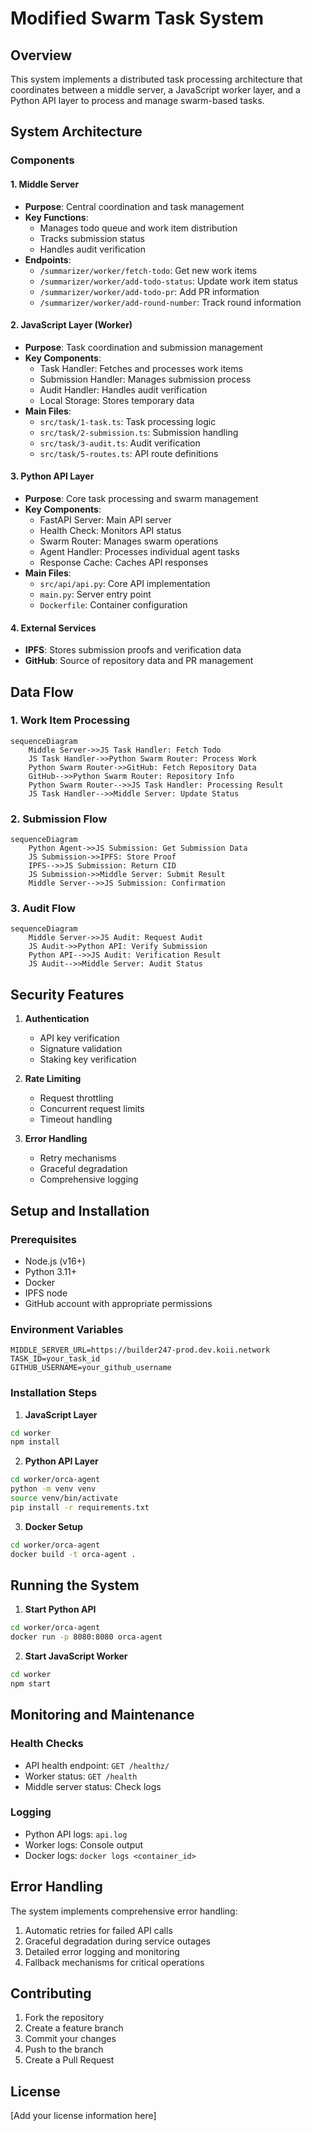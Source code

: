 # Modified Swarm Task System

## Overview
This system implements a distributed task processing architecture that coordinates between a middle server, a JavaScript worker layer, and a Python API layer to process and manage swarm-based tasks.

## System Architecture

### Components

#### 1. Middle Server
- **Purpose**: Central coordination and task management
- **Key Functions**:
  - Manages todo queue and work item distribution
  - Tracks submission status
  - Handles audit verification
- **Endpoints**:
  - `/summarizer/worker/fetch-todo`: Get new work items
  - `/summarizer/worker/add-todo-status`: Update work item status
  - `/summarizer/worker/add-todo-pr`: Add PR information
  - `/summarizer/worker/add-round-number`: Track round information

#### 2. JavaScript Layer (Worker)
- **Purpose**: Task coordination and submission management
- **Key Components**:
  - Task Handler: Fetches and processes work items
  - Submission Handler: Manages submission process
  - Audit Handler: Handles audit verification
  - Local Storage: Stores temporary data
- **Main Files**:
  - `src/task/1-task.ts`: Task processing logic
  - `src/task/2-submission.ts`: Submission handling
  - `src/task/3-audit.ts`: Audit verification
  - `src/task/5-routes.ts`: API route definitions

#### 3. Python API Layer
- **Purpose**: Core task processing and swarm management
- **Key Components**:
  - FastAPI Server: Main API server
  - Health Check: Monitors API status
  - Swarm Router: Manages swarm operations
  - Agent Handler: Processes individual agent tasks
  - Response Cache: Caches API responses
- **Main Files**:
  - `src/api/api.py`: Core API implementation
  - `main.py`: Server entry point
  - `Dockerfile`: Container configuration

#### 4. External Services
- **IPFS**: Stores submission proofs and verification data
- **GitHub**: Source of repository data and PR management

## Data Flow

### 1. Work Item Processing
```mermaid
sequenceDiagram
    Middle Server->>JS Task Handler: Fetch Todo
    JS Task Handler->>Python Swarm Router: Process Work
    Python Swarm Router->>GitHub: Fetch Repository Data
    GitHub-->>Python Swarm Router: Repository Info
    Python Swarm Router-->>JS Task Handler: Processing Result
    JS Task Handler-->>Middle Server: Update Status
```

### 2. Submission Flow
```mermaid
sequenceDiagram
    Python Agent->>JS Submission: Get Submission Data
    JS Submission->>IPFS: Store Proof
    IPFS-->>JS Submission: Return CID
    JS Submission->>Middle Server: Submit Result
    Middle Server-->>JS Submission: Confirmation
```

### 3. Audit Flow
```mermaid
sequenceDiagram
    Middle Server->>JS Audit: Request Audit
    JS Audit->>Python API: Verify Submission
    Python API-->>JS Audit: Verification Result
    JS Audit-->>Middle Server: Audit Status
```

## Security Features

1. **Authentication**
   - API key verification
   - Signature validation
   - Staking key verification

2. **Rate Limiting**
   - Request throttling
   - Concurrent request limits
   - Timeout handling

3. **Error Handling**
   - Retry mechanisms
   - Graceful degradation
   - Comprehensive logging

## Setup and Installation

### Prerequisites
- Node.js (v16+)
- Python 3.11+
- Docker
- IPFS node
- GitHub account with appropriate permissions

### Environment Variables
```env
MIDDLE_SERVER_URL=https://builder247-prod.dev.koii.network
TASK_ID=your_task_id
GITHUB_USERNAME=your_github_username
```

### Installation Steps

1. **JavaScript Layer**
```bash
cd worker
npm install
```

2. **Python API Layer**
```bash
cd worker/orca-agent
python -m venv venv
source venv/bin/activate
pip install -r requirements.txt
```

3. **Docker Setup**
```bash
cd worker/orca-agent
docker build -t orca-agent .
```

## Running the System

1. **Start Python API**
```bash
cd worker/orca-agent
docker run -p 8080:8080 orca-agent
```

2. **Start JavaScript Worker**
```bash
cd worker
npm start
```

## Monitoring and Maintenance

### Health Checks
- API health endpoint: `GET /healthz/`
- Worker status: `GET /health`
- Middle server status: Check logs

### Logging
- Python API logs: `api.log`
- Worker logs: Console output
- Docker logs: `docker logs <container_id>`

## Error Handling

The system implements comprehensive error handling:
1. Automatic retries for failed API calls
2. Graceful degradation during service outages
3. Detailed error logging and monitoring
4. Fallback mechanisms for critical operations

## Contributing

1. Fork the repository
2. Create a feature branch
3. Commit your changes
4. Push to the branch
5. Create a Pull Request

## License

[Add your license information here]